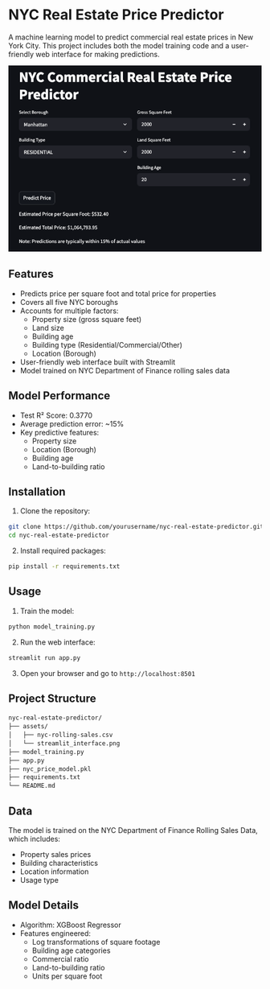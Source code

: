 # NYC Real Estate Price Predictor

A machine learning model to predict commercial real estate prices in New York City. This project includes both the model training code and a user-friendly web interface for making predictions.

![Streamlit Interface](assets/streamlit_interface.png)

## Features

- Predicts price per square foot and total price for properties
- Covers all five NYC boroughs
- Accounts for multiple factors:
  - Property size (gross square feet)
  - Land size
  - Building age
  - Building type (Residential/Commercial/Other)
  - Location (Borough)
- User-friendly web interface built with Streamlit
- Model trained on NYC Department of Finance rolling sales data

## Model Performance

- Test R² Score: 0.3770
- Average prediction error: ~15%
- Key predictive features:
  - Property size
  - Location (Borough)
  - Building age
  - Land-to-building ratio

## Installation

1. Clone the repository:
```bash
git clone https://github.com/yourusername/nyc-real-estate-predictor.git
cd nyc-real-estate-predictor
```

2. Install required packages:
```bash
pip install -r requirements.txt
```

## Usage

1. Train the model:
```bash
python model_training.py
```

2. Run the web interface:
```bash
streamlit run app.py
```

3. Open your browser and go to `http://localhost:8501`

## Project Structure

```bash
nyc-real-estate-predictor/
├── assets/
│   ├── nyc-rolling-sales.csv
│   └── streamlit_interface.png
├── model_training.py
├── app.py
├── nyc_price_model.pkl
├── requirements.txt
└── README.md
```

## Data

The model is trained on the NYC Department of Finance Rolling Sales Data, which includes:

- Property sales prices
- Building characteristics
- Location information
- Usage type

## Model Details

- Algorithm: XGBoost Regressor
- Features engineered:
  - Log transformations of square footage
  - Building age categories
  - Commercial ratio
  - Land-to-building ratio
  - Units per square foot

